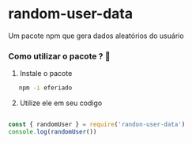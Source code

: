 # random-user-data

Um pacote npm que gera dados aleatórios do usuário

### Como utilizar o pacote ? 📝

1. Instale o pacote

```sh
   npm -i eferiado
```

2. Utilize ele em seu codigo


```js

const { randomUser } = require('randon-user-data')
console.log(randomUser())
```